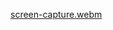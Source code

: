 
[screen-capture.webm](https://user-images.githubusercontent.com/25426681/204605766-f2c7e37c-abca-4c63-84ed-f95ed40a0e85.webm)

